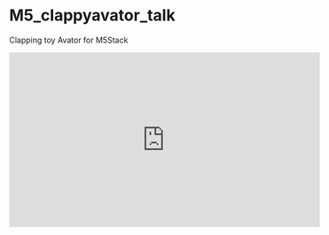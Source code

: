 # M5_clappyavator_talk

Clapping toy Avator for M5Stack

<iframe width="560" height="315" src="https://www.youtube.com/embed/AsLF--dSwdY?rel=0" frameborder="0" allow="autoplay; encrypted-media" allowfullscreen></iframe>

